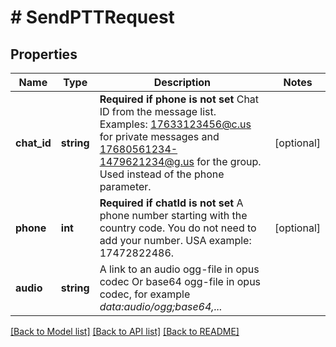 # # SendPTTRequest

## Properties

Name | Type | Description | Notes
------------ | ------------- | ------------- | -------------
**chat_id** | **string** | **Required if phone is not set**  Chat ID from the message list. Examples: 17633123456@c.us for private messages and 17680561234-1479621234@g.us for the group. Used instead of the phone parameter. | [optional]
**phone** | **int** | **Required if chatId is not set**  A phone number starting with the country code. You do not need to add your number.   USA example: 17472822486. | [optional]
**audio** | **string** | A link to an audio ogg-file in opus codec  Or base64 ogg-file in opus codec, for example *data:audio/ogg;base64,...* |

[[Back to Model list]](../../README.md#models) [[Back to API list]](../../README.md#endpoints) [[Back to README]](../../README.md)
